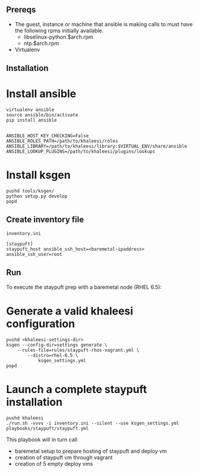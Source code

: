 Prereqs
-------

* The guest, instance or machine that ansible is making calls to must have the following rpms initially available.
    - libselinux-python.$arch.rpm
    - ntp.$arch.rpm
* Virtualenv

Installation
------------

Install ansible
===============

    virtualenv ansible
    source ansible/bin/activate
    pip install ansible


    ANSIBLE_HOST_KEY_CHECKING=False
    ANSIBLE_ROLES_PATH=/path/to/khaleesi/roles
    ANSIBLE_LIBRARY=/path/to/khaleesi/library:$VIRTUAL_ENV/share/ansible
    ANSIBLE_LOOKUP_PLUGINS=/path/to/khaleesi/plugins/lookups


Install ksgen
=============

    pushd tools/ksgen/
    python setup.py develop
    popd


Create inventory file
--------------------

    inventory.ini

    [staypuft]
    staypuft_host ansible_ssh_host=<baremetal-ipaddress> ansible_ssh_user=root

Run
---

To execute the staypuft prep with a baremetal node (RHEL 6.5):

Generate a valid khaleesi configuration
=======================================

    pushd <khaleesi-settings-dir>
    ksgen --config-dir=settings generate \
        --rules-file=rules/staypuft-rhos-vagrant.yml \
            --distro=rhel-6.5 \
                ksgen_settings.yml
    popd

Launch a complete staypuft installation
=======================================

    pushd khaleesi
    ./run.sh -vvvv -i inventory.ini --silent --use ksgen_settings.yml playbooks/staypuft/staypuft.yml


This playbook will in turn call

- baremetal setup to prepare hosting of staypuft and deploy vm
- creation of staypuft vm through vagrant
- creation of 5 empty deploy vms

